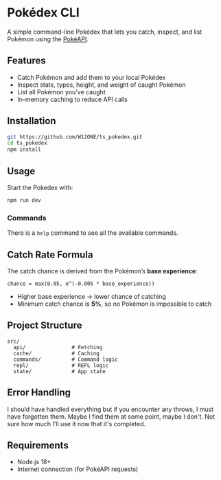 # Pokédex CLI

A simple command-line Pokédex that lets you catch, inspect, and list Pokémon using the [PokéAPI](https://pokeapi.co/).

## Features

- Catch Pokémon and add them to your local Pokédex  
- Inspect stats, types, height, and weight of caught Pokémon  
- List all Pokémon you’ve caught  
- In-memory caching to reduce API calls

## Installation

```bash
git https://github.com/W12ONE/ts_pokedex.git
cd ts_pokedex
npm install
```

## Usage

Start the Pokedex with:

```bash
npm run dev
```

### Commands

There is a `help` command to see all the available commands.

## Catch Rate Formula

The catch chance is derived from the Pokémon’s **base experience**:

```
chance = max(0.05, e^(-0.005 * base_experience))
```

- Higher base experience → lower chance of catching  
- Minimum catch chance is **5%**, so no Pokémon is impossible to catch

## Project Structure

```
src/
  api/               # Fetching
  cache/             # Caching
  commands/          # Command logic
  repl/              # REPL logic
  state/             # App state
```

## Error Handling

I should have handled everything but if you encounter any throws, I must have forgotten them. Maybe I find them at some point, maybe I don't. Not sure how much I'll use it now that it's completed.

## Requirements

- Node.js 18+  
- Internet connection (for PokéAPI requests)
